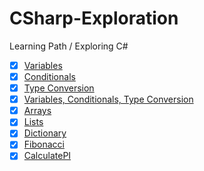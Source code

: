 # CSharp-Exploration
Learning Path / Exploring C#

- [x] [Variables](Variables)
- [x] [Conditionals](Conditionals)
- [x] [Type Conversion](TypeConversion) 
- [x] [Variables, Conditionals, Type Conversion](VariablesAndConditionalsMiniProject) 
- [x] [Arrays](Arrays)
- [x] [Lists](Lists)
- [x] [Dictionary](Dictionary)
- [x] [Fibonacci](Fibonacci)
- [x] [CalculatePI](CalculatePI)